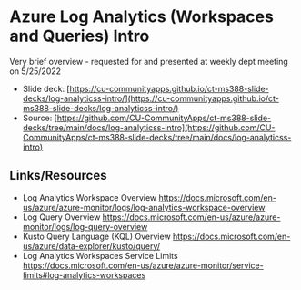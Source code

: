 # Azure Log Analytics (Workspaces and Queries) Intro

Very brief overview - requested for and presented at weekly dept meeting on 5/25/2022

- Slide deck: [https://cu-communityapps.github.io/ct-ms388-slide-decks/log-analyticss-intro/](https://cu-communityapps.github.io/ct-ms388-slide-decks/log-analyticss-intro/)
- Source: [https://github.com/CU-CommunityApps/ct-ms388-slide-decks/tree/main/docs/log-analyticss-intro](https://github.com/CU-CommunityApps/ct-ms388-slide-decks/tree/main/docs/log-analyticss-intro)

## Links/Resources

- Log Analytics Workspace Overview
  <https://docs.microsoft.com/en-us/azure/azure-monitor/logs/log-analytics-workspace-overview>
- Log Query Overview
  <https://docs.microsoft.com/en-us/azure/azure-monitor/logs/log-query-overview>
- Kusto Query Language (KQL) Overview
  <https://docs.microsoft.com/en-us/azure/data-explorer/kusto/query/>
- Log Analytics Workspaces Service Limits
  <https://docs.microsoft.com/en-us/azure/azure-monitor/service-limits#log-analytics-workspaces>
